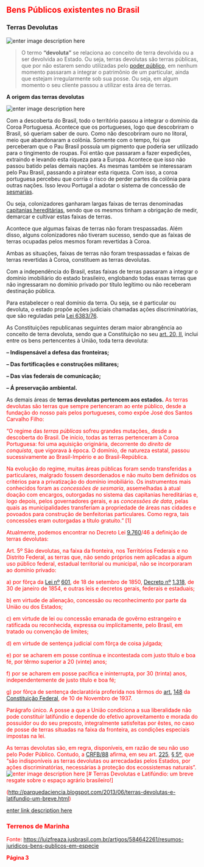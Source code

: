 
## <font color='Red'> Bens Públicos existentes no Brasil</font>

### Terras Devolutas

![enter image description here](https://adenilsongiovanini.com.br/blog/wp-content/uploads/2019/11/terras-devolutas-1024x575.png)

> O termo **“devoluta”** se relaciona ao conceito de terra devolvida ou  a ser devolvida ao Estado. Ou seja, terras devolutas são terras  públicas, que por não estarem sendo utilizadas pelo [poder  público](https://pt.wikipedia.org/wiki/Poder_p%C3%BAblico), em nenhum momento passaram a integrar o patrimônio de um particular, ainda que estejam irregularmente sob sua posse. Ou seja, em algum momento o seu cliente passou a utilizar esta área de terras.

 **A origem das terras devolutas**

![enter image description here](https://adenilsongiovanini.com.br/blog/wp-content/uploads/2019/11/capitanias-eredit%C3%A1rias.jpg)

Com a descoberta do Brasil, todo o território passou a integrar o domínio da Coroa Portuguesa. Acontece que os portugueses, logo que descobriram o Brasil, só queriam saber de ouro. Como não descobriram ouro no litoral, meio que abandonaram a colônia. Somente com o tempo, foi que perceberam que o Pau Brasil possuía um pigmento que poderia ser utilizado para o tingimento de roupas. Foi então que passaram a fazer expedições, extraindo e levando esta riqueza para a Europa. 
Acontece que isso não passou batido pelas demais nações. As mesmas também se interessaram pelo Pau Brasil, passando a piratear esta riqueza. Com isso, a coroa portuguesa percebeu que corria o risco de perder partes da colônia para outras nações. Isso levou Portugal a adotar o sistema de concessão de [sesmarias](http://www.historica.arquivoestado.sp.gov.br/materias/anteriores/edicao02/materia03/).

Ou seja, colonizadores ganharam largas faixas de terras denominadas [capitanias hereditárias](https://www.historiadomundo.com.br/idade-moderna/capitanias-hereditarias.htm), sendo que os mesmos tinham a obrigação de medir, demarcar e cultivar estas faixas de terras.

Acontece que algumas faixas de terras não foram trespassadas. Além disso, alguns colonizadores não tiveram sucesso, sendo que as faixas de terras ocupadas pelos mesmos foram revertidas à Coroa.

Ambas as situações, faixas de terras não foram trespassadas e faixas de terras revertidas à Coroa, constituem as terras devolutas.

Com a independência do Brasil, estas faixas de terras passaram a integrar o domínio imobiliário do estado brasileiro, englobando todas essas terras que não ingressaram no domínio privado por título legítimo ou não receberam destinação pública.

Para estabelecer o real domínio da terra. Ou seja, se é particular ou devoluta, o estado propõe ações judiciais chamadas ações discriminatórias, que são reguladas pela [Lei 6383/76](http://www.planalto.gov.br/ccivil_03/leis/l6383.htm).

As Constituições republicanas seguintes deram maior abrangência ao conceito de terra devoluta, sendo que a Constituição no seu [art. 20, II](http://www.planalto.gov.br/ccivil_03/constituicao/ConstituicaoCompilado.htm), inclui entre os bens pertencentes à União, toda terra devoluta:

**– Indispensável a defesa das fronteiras;**

**– Das fortificações e construções militares;**

**– Das vias federais de comunicação;**

**– Á preservação ambiental.**

As demais áreas de **terras devolutas pertencem aos estados.**
<font color='Red'> 
As terras devolutas são terras que sempre pertenceram ao ente público, desde a fundação do nosso país pelos portugueses, como expõe José dos Santos Carvalho Filho:

“O regime das  _terras públicas_  sofreu grandes mutações_  desde a descoberta do Brasil. De início, todas as terras pertenceram à Coroa Portuguesa: foi uma aquisição originária, decorrente do  _direito de conquista_, que vigorava à época. O domínio, de natureza estatal, passou sucessivamente ao Brasil-Império e ao Brasil-República.

Na evolução do regime, muitas áreas públicas foram sendo transferidas a particulares, malgrado fossem desordenados e não muito bem definidos os critérios para a privatização do domínio imobiliário. Os instrumentos mais conhecidos foram as  _concessões de sesmaria_, assemelhadas à atual doação com encargos, outorgadas no sistema das capitanias hereditárias e, logo depois, pelos governadores gerais, e as  _concessões de data_, pelas quais as municipalidades transferiam a propriedade de áreas nas cidades e povoados para construção de benfeitorias particulares. Como regra, tais concessões eram outorgadas a título gratuito.” [1]

Atualmente, podemos encontrar no Decreto Lei  [9.760](https://www.jusbrasil.com.br/legislacao/107132/lei-dos-bens-imoveis-da-uni%C3%A3o-decreto-lei-9760-46 "Decreto-lei nº 9.760, de 5 de setembro de 1946.")/46 a definição de terras devolutas:

Art. 5º São devolutas, na faixa da fronteira, nos Territórios Federais e no Distrito Federal, as terras que, não sendo próprios nem aplicadas a algum uso público federal, estadual territorial ou municipal, não se incorporaram ao domínio privado:

a) por fôrça da  [Lei nº](http://www.planalto.gov.br/ccivil_03/LEIS/L0601-1850.htm) [601](https://www.jusbrasil.com.br/legislacao/104056/lei-601-50 "Lei no 601, de 18 de setembro de 1850."), de 18 de setembro de 1850,  [Decreto nº](http://www.planalto.gov.br/ccivil_03/decreto/1851-1899/D1318.htm) [1.318](https://www.jusbrasil.com.br/legislacao/103840/decreto-1318-54 "Decreto nº 1.318, de 30 de janeiro de 1854."), de 30 de janeiro de 1854, e outras leis e decretos gerais, federais e estaduais;

b) em virtude de alienação, concessão ou reconhecimento por parte da União ou dos Estados;

c) em virtude de lei ou concessão emanada de govêrno estrangeiro e ratificada ou reconhecida, expressa ou implícitamente, pelo Brasil, em tratado ou convenção de limites;

d) em virtude de sentença judicial com fôrça de coisa julgada;

e) por se acharem em posse contínua e incontestada com justo título e boa fé, por têrmo superior a 20 (vinte) anos;

f) por se acharem em posse pacífica e ininterrupta, por 30 (trinta) anos, independentemente de justo título e boa fé;

g) por fôrça de sentença declaratória proferida nos têrmos do  [art.](http://www.planalto.gov.br/ccivil_03/Constituicao/Constitui%C3%A7ao37.htm#art148) [148](https://www.jusbrasil.com.br/topicos/10613049/artigo-148-da-constitui%C3%A7%C3%A3o-federal-de-10-de-novembro-de-1937 "Artigo 148 da Constituição Federal de 10 de Novembro de 1937")  da  [Constituição Federal](https://www.jusbrasil.com.br/legislacao/92067/constitui%C3%A7%C3%A3o-dos-estados-unidos-do-brasil-37 "Constituição dos Estados Unidos do Brasil (de 10 de novembro de 1937)"), de 10 de Novembro de 1937.

Parágrafo único. A posse a que a União condiciona a sua liberalidade não pode constituir latifúndio e depende do efetivo aproveitamento e morada do possuidor ou do seu preposto, integralmente satisfeitas por êstes, no caso de posse de terras situadas na faixa da fronteira, as condições especiais impostas na lei.

As terras devolutas são, em regra, disponíveis, em razão de seu não uso pelo Poder Público. Contudo, a  [CRFB/88](https://www.jusbrasil.com.br/legislacao/188546065/constitui%C3%A7%C3%A3o-federal-constitui%C3%A7%C3%A3o-da-republica-federativa-do-brasil-1988 "CONSTITUIÇÃO DA REPÚBLICA FEDERATIVA DO BRASIL DE 1988")  afirma, em seu art.  [225](https://www.jusbrasil.com.br/topicos/10645661/artigo-225-da-constitui%C3%A7%C3%A3o-federal-de-1988 "Artigo 225 da Constituição Federal de 1988"),  [§ 5º](https://www.jusbrasil.com.br/topicos/10645204/par%C3%A1grafo-5-artigo-225-da-constitui%C3%A7%C3%A3o-federal-de-1988 "Parágrafo 5 Artigo 225 da Constituição Federal de 1988"), que “são indisponíveis as terras devolutas ou arrecadadas pelos Estados, por ações discriminatórias, necessárias à proteção dos ecossistemas naturais”.
![enter image description here](http://3.bp.blogspot.com/-0TaL3DEEB1E/T-IFc9djTFI/AAAAAAAABXM/QhDWqpS-Ku4/s400/CHARGE+REFORMA+AGR%C3%81RIA+1985.jpg)
[# Terras Devolutas e Latifúndio: um breve resgate sobre o espaço agrário brasileiro!]

(http://parquedaciencia.blogspot.com/2013/06/terras-devolutas-e-latifundio-um-breve.html)

[enter link description here](https://www.youtube.com/watch?v=P-R9xIsGIQs&ab_channel=FredericoAlves)

### Terrenos de Marinha

Fonte: https://luizfreaza.jusbrasil.com.br/artigos/584642261/resumos-juridicos-bens-publicos-em-especie

 **Página 3**
<!--stackedit_data:
eyJoaXN0b3J5IjpbMTgzNjMwMzYyNyw3MDc2NDA4MSwxMTgyOT
I2MzgwXX0=
-->